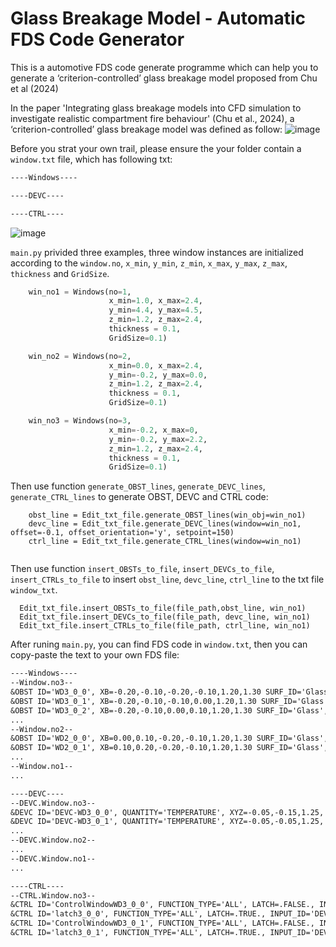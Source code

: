 # Glass Breakage Model - Automatic FDS Code Generator
This is a automotive FDS code generate programme which can help you to generate a ‘criterion-controlled’ glass breakage model proposed from Chu et al (2024)

In the paper 'Integrating glass breakage models into CFD simulation to investigate realistic compartment fire behaviour' (Chu et al., 2024), a ‘criterion-controlled’ glass breakage model was defined as follow:
![image](https://github.com/user-attachments/assets/16c3099d-121c-4bbf-b0e8-1d7cce284fd1)

Before you strat your own trail, please ensure the your folder contain a `window.txt` file, which has following txt:
```txt
----Windows----

----DEVC----

----CTRL----
```

![image](https://github.com/user-attachments/assets/9220cd60-00ff-4fd3-abc3-38e85dc052cf)

`main.py` privided three examples, three window instances are initialized according to the `window.no`, `x_min`, `y_min`, `z_min`, `x_max`, `y_max`, `z_max`, `thickness` and `GridSize`.
```python
    win_no1 = Windows(no=1, 
                      x_min=1.0, x_max=2.4, 
                      y_min=4.4, y_max=4.5, 
                      z_min=1.2, z_max=2.4,
                      thickness = 0.1, 
                      GridSize=0.1)

    win_no2 = Windows(no=2, 
                      x_min=0.0, x_max=2.4, 
                      y_min=-0.2, y_max=0.0, 
                      z_min=1.2, z_max=2.4,
                      thickness = 0.1, 
                      GridSize=0.1)

    win_no3 = Windows(no=3, 
                      x_min=-0.2, x_max=0, 
                      y_min=-0.2, y_max=2.2, 
                      z_min=1.2, z_max=2.4,
                      thickness = 0.1, 
                      GridSize=0.1)
```

Then use function `generate_OBST_lines`, `generate_DEVC_lines`, `generate_CTRL_lines` to generate OBST, DEVC and CTRL code:
```
    obst_line = Edit_txt_file.generate_OBST_lines(win_obj=win_no1)
    devc_line = Edit_txt_file.generate_DEVC_lines(window=win_no1, offset=-0.1, offset_orientation='y', setpoint=150)
    ctrl_line = Edit_txt_file.generate_CTRL_lines(window=win_no1)
    
```

Then use function `insert_OBSTs_to_file`, `insert_DEVCs_to_file`, `insert_CTRLs_to_file` to insert `obst_line`, `devc_line`, `ctrl_line` to the txt file `window_txt`.
```
  Edit_txt_file.insert_OBSTs_to_file(file_path,obst_line, win_no1)
  Edit_txt_file.insert_DEVCs_to_file(file_path, devc_line, win_no1)
  Edit_txt_file.insert_CTRLs_to_file(file_path, ctrl_line, win_no1)
```

After runing `main.py`, you can find FDS code in `window.txt`, then you can copy-paste the text to your own FDS file:
```txt
----Windows----
--Window.no3--
&OBST ID='WD3_0_0', XB=-0.20,-0.10,-0.20,-0.10,1.20,1.30 SURF_ID='Glass',CTRL_ID='ControlWindowWD3_0_0'/
&OBST ID='WD3_0_1', XB=-0.20,-0.10,-0.10,0.00,1.20,1.30 SURF_ID='Glass',CTRL_ID='ControlWindowWD3_0_1'/
&OBST ID='WD3_0_2', XB=-0.20,-0.10,0.00,0.10,1.20,1.30 SURF_ID='Glass',CTRL_ID='ControlWindowWD3_0_2'/
...
--Window.no2--
&OBST ID='WD2_0_0', XB=0.00,0.10,-0.20,-0.10,1.20,1.30 SURF_ID='Glass',CTRL_ID='ControlWindowWD2_0_0'/
&OBST ID='WD2_0_1', XB=0.10,0.20,-0.20,-0.10,1.20,1.30 SURF_ID='Glass',CTRL_ID='ControlWindowWD2_0_1'/
...
--Window.no1--
...

----DEVC----
--DEVC.Window.no3--
&DEVC ID='DEVC-WD3_0_0', QUANTITY='TEMPERATURE', XYZ=-0.05,-0.15,1.25, ORIENTATION=0.0,-1.0,0.0, SETPOINT=150/
&DEVC ID='DEVC-WD3_0_1', QUANTITY='TEMPERATURE', XYZ=-0.05,-0.05,1.25, ORIENTATION=0.0,-1.0,0.0, SETPOINT=150/
...
--DEVC.Window.no2--
...
--DEVC.Window.no1--
...

----CTRL----
--CTRL.Window.no3--
&CTRL ID='ControlWindowWD3_0_0', FUNCTION_TYPE='ALL', LATCH=.FALSE., INITIAL_STATE=.TRUE., INPUT_ID='latch3_0_0'/
&CTRL ID='latch3_0_0', FUNCTION_TYPE='ALL', LATCH=.TRUE., INPUT_ID='DEVC-WD3_0_0'/
&CTRL ID='ControlWindowWD3_0_1', FUNCTION_TYPE='ALL', LATCH=.FALSE., INITIAL_STATE=.TRUE., INPUT_ID='latch3_0_1'/
&CTRL ID='latch3_0_1', FUNCTION_TYPE='ALL', LATCH=.TRUE., INPUT_ID='DEVC-WD3_0_1'/
```
